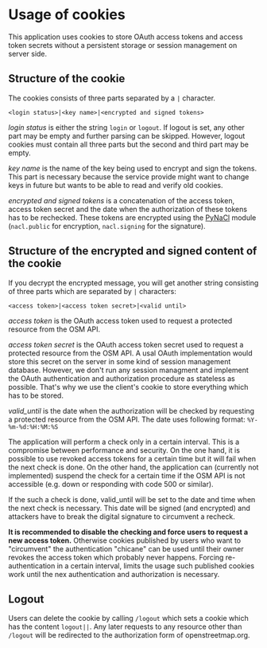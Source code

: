 # Usage of cookies

This application uses cookies to store OAuth access tokens and access token secrets without
a persistent storage or session management on server side.

## Structure of the cookie

The cookies consists of three parts separated by a `|` character.

```
<login status>|<key name>|<encrypted and signed tokens>
```

*login status* is either the string `login` or `logout`. If logout is set, any other part may be empty and further parsing can be skipped. However, logout cookies must contain all three parts but the second and third part may be empty.

*key name* is the name of the key being used to encrypt and sign the tokens. This part is necessary because the service provide might want to change keys in future but wants to be able to read and verify old cookies.

*encrypted and signed tokens* is a concatenation of the access token, access token secret and the date when the authorization of these tokens has to be rechecked. These tokens are encrypted using the [PyNaCl](https://pynacl.readthedocs.io/en/stable/#) module (`nacl.public` for encryption, `nacl.signing` for the signature).


## Structure of the encrypted and signed content of the cookie

If you decrypt the encrypted message, you will get another string consisting of three parts which are separated by `|` characters:


```
<access token>|<access token secret>|<valid until>
```

*access token* is the OAuth access token used to request a protected resource from the OSM API.

*access token secret* is the OAuth access token secret used to request a protected resource from the OSM API. A usal OAuth implementation would store this secret on the server in some kind of session management database. However, we don't run any session managment and implement the OAuth authentication and authorization procedure as stateless as possible. That's why we use the client's cookie to store everything which has to be stored.

*valid_until* is the date when the authorization will be checked by requesting a protected resource from the OSM API. The date uses following format: `%Y-%m-%d:%H:%M:%S`

The application will perform a check only in a certain interval. This is a compromise between performance and security. On the one hand, it is possible to use revoked access tokens for a certain time but it will fail when the next check is done. On the other hand, the application can (currently not implemented) suspend the check for a certain time if the OSM API is not accessible (e.g. down or responding with code 500 or similar).

If the such a check is done, valid_until will be set to the date and time when the next check is necessary. This date will be signed (and encrypted) and attackers have to break the digital signature to circumvent a recheck. 

**It is recommended to disable the checking and force users to request a new access token.** Otherwise cookies published by users who want to "circumvent" the authentication "chicane" can be used until their owner revokes the access token which probably never happens. Forcing re-authentication in a certain interval, limits the usage such published cookies work until the nex authentication and authorization is necessary.


## Logout

Users can delete the cookie by calling `/logout` which sets a cookie which has the content `logout||`. Any later requests to any resource other than `/logout` will be redirected to the authorization form of openstreetmap.org.

